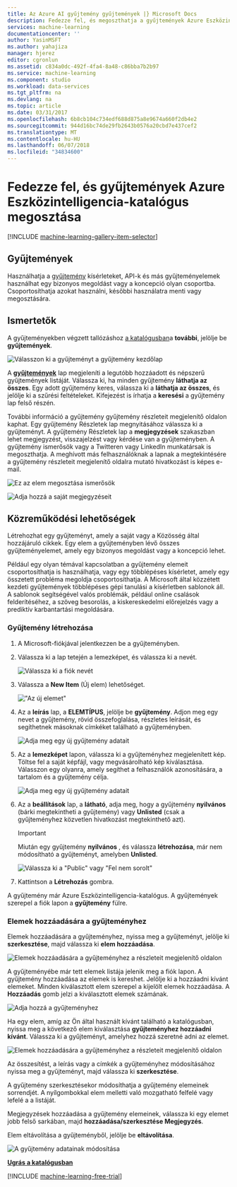 ```yaml
---
title: Az Azure AI gyűjtemény gyűjtemények |} Microsoft Docs
description: Fedezze fel, és megoszthatja a gyűjtemények Azure Eszközintelligencia-katalógus.
services: machine-learning
documentationcenter: ''
author: YasinMSFT
ms.author: yahajiza
manager: hjerez
editor: cgronlun
ms.assetid: c834a0dc-492f-4fa4-8a48-c86bba7b2b97
ms.service: machine-learning
ms.component: studio
ms.workload: data-services
ms.tgt_pltfrm: na
ms.devlang: na
ms.topic: article
ms.date: 03/31/2017
ms.openlocfilehash: 6b8cb104c734edf688d875a8e9674a660f2db4e2
ms.sourcegitcommit: 944d16bc74de29fb2643b0576a20cbd7e437cef2
ms.translationtype: MT
ms.contentlocale: hu-HU
ms.lasthandoff: 06/07/2018
ms.locfileid: "34834600"
---
```

# <a name="discover-and-share-collections-in-azure-ai-gallery"></a>Fedezze fel, és gyűjtemények Azure Eszközintelligencia-katalógus megosztása
[!INCLUDE [machine-learning-gallery-item-selector](../../../includes/machine-learning-gallery-item-selector.md)]

## <a name="collections"></a>Gyűjtemények
Használhatja a [gyűjtemény](https://gallery.cortanaintelligence.com/collections) kísérleteket, API-k és más gyűjteményelemek használhat egy bizonyos megoldást vagy a koncepció olyan csoportba. Csoportosíthatja azokat használni, későbbi használatra menti vagy megosztására.

## <a name="discover"></a>Ismertetők
A gyűjteményekben végzett tallózáshoz [a katalógusban](http://gallery.cortanaintelligence.com)a **további**, jelölje be **gyűjtemények**.

![Válasszon ki a gyűjteményt a gyűjtemény kezdőlap](./media/gallery-collections/select-collections-in-gallery.png)

A **[gyűjtemények](https://gallery.cortanaintelligence.com/collections)** lap megjeleníti a legutóbb hozzáadott és népszerű gyűjtemények listáját. Válassza ki, ha minden gyűjtemény **láthatja az összes**. Egy adott gyűjtemény keres, válassza ki a **láthatja az összes**, és jelölje ki a szűrési feltételeket. Kifejezést is írhatja a **keresési** a gyűjtemény lap felső részén.

További információ a gyűjtemény gyűjtemény részleteit megjelenítő oldalon kaphat. Egy gyűjtemény Részletek lap megnyitásához válassza ki a gyűjteményt. A gyűjtemény Részletek lap a **megjegyzések** szakaszban lehet megjegyzést, visszajelzést vagy kérdése van a gyűjteményben. A gyűjtemény ismerősök vagy a Twitteren vagy LinkedIn munkatársak is megoszthatja. A meghívott más felhasználóknak a lapnak a megtekintésére a gyűjtemény részleteit megjelenítő oldalra mutató hivatkozást is képes e-mail.

![Ez az elem megosztása ismerősök](./media/gallery-how-to-use-contribute-publish/share-links.png)

![Adja hozzá a saját megjegyzéseit](./media/gallery-how-to-use-contribute-publish/comments.png)

## <a name="contribute"></a>Közreműködési lehetőségek
Létrehozhat egy gyűjteményt, amely a saját vagy a Közösség által hozzájáruló cikkek. Egy elem a gyűjteményben lévő összes gyűjteményelemet, amely egy bizonyos megoldást vagy a koncepció lehet.

Például egy olyan témával kapcsolatban a gyűjtemény elemeit csoportosíthatja is használhatja, vagy egy többlépéses kísérletet, amely egy összetett probléma megoldja csoportosíthatja. A Microsoft által közzétett kezdeti gyűjtemények többlépéses gépi tanulási a kísérletben sablonok áll. A sablonok segítségével valós problémák, például online csalások felderítéséhez, a szöveg besorolás, a kiskereskedelmi előrejelzés vagy a prediktív karbantartási megoldására.

### <a name="create-a-collection"></a>Gyűjtemény létrehozása

1. A Microsoft-fiókjával jelentkezzen be a gyűjteményben.

2.  Válassza ki a lap tetején a lemezképet, és válassza ki a nevét.
  
    ![Válassza ki a fiók nevét](./media/gallery-collections/click-account-name.png)

3. Válassza a **New Item** (Új elem) lehetőséget.
   
    !["Az új elemet"](./media/gallery-collections/click-new-item.png)
4. Az a **leírás** lap, a **ELEMTÍPUS**, jelölje be **gyűjtemény**. Adjon meg egy nevet a gyűjtemény, rövid összefoglalása, részletes leírását, és segíthetnek másoknak címkéket található a gyűjteményben.
   
    ![Adja meg egy új gyűjtemény adatait](./media/gallery-collections/create-collection-page-1.png)
5. Az a **lemezképet** lapon, válassza ki a gyűjteményhez megjelenített kép. Töltse fel a saját képfájl, vagy megvásárolható kép kiválasztása. Válasszon egy olyanra, amely segíthet a felhasználók azonosítására, a tartalom és a gyűjtemény célja.
   
    ![Adja meg egy új gyűjtemény adatait](./media/gallery-collections/create-collection-page-2.png)
6. Az a **beállítások** lap, a **látható**, adja meg, hogy a gyűjtemény **nyilvános** (bárki megtekintheti a gyűjtemény) vagy **Unlisted** (csak a gyűjteményhez közvetlen hivatkozást megtekinthető azt).
   
   > [!IMPORTANT]
   > Miután egy gyűjtemény **nyilvános** , és válassza **létrehozása**, már nem módosítható a gyűjteményt, amelyben **Unlisted**.
   > 
   > 
   
    ![Válassza ki a "Public" vagy "Fel nem sorolt"](./media/gallery-collections/create-collection-page-3.png)
7. Kattintson a **Létrehozás** gombra.

A gyűjtemény már Azure Eszközintelligencia-katalógus. A gyűjtemények szerepel a fiók lapon a **gyűjtemény** fülre.

### <a name="add-items-to-a-collection"></a>Elemek hozzáadására a gyűjteményhez
Elemek hozzáadására a gyűjteményhez, nyissa meg a gyűjteményt, jelölje ki **szerkesztése**, majd válassza ki **elem hozzáadása**.

![Elemek hozzáadására a gyűjteményhez a részleteit megjelenítő oldalon](./media/gallery-collections/add-to-collection-from-details-page.png)

A gyűjteményébe már tett elemek listája jelenik meg a fiók lapon. A gyűjtemény hozzáadása az elemek is kereshet. Jelölje ki a hozzáadni kívánt elemeket. Minden kiválasztott elem szerepel a kijelölt elemek hozzáadása. A **Hozzáadás** gomb jelzi a kiválasztott elemek számának.

![Adja hozzá a gyűjteményhez](./media/gallery-collections/add-to-collection.png)

Ha egy elem, amíg az Ön által használt kívánt található a katalógusban, nyissa meg a következő elem kiválasztása **gyűjteményhez hozzáadni kívánt**. Válassza ki a gyűjteményt, amelyhez hozzá szeretné adni az elemet.

![Elemek hozzáadására a gyűjteményhez a részleteit megjelenítő oldalon](./media/gallery-collections/add-to-collection-from-item-details.png)

Az összesítést, a leírás vagy a címkék a gyűjteményhez módosításához nyissa meg a gyűjteményt, majd válassza ki **szerkesztése**. 

A gyűjtemény szerkesztésekor módosíthatja a gyűjtemény elemeinek sorrendjét. A nyílgombokkal elem melletti való mozgatható felfelé vagy lefelé a a listáját. 

Megjegyzések hozzáadása a gyűjtemény elemeinek, válassza ki egy elemet jobb felső sarkában, majd **hozzáadása/szerkesztése Megjegyzés**. 

Elem eltávolítása a gyűjteményből, jelölje be **eltávolítása**.

![A gyűjtemény adatainak módosítása](./media/gallery-collections/change-collection-details.png)

**[Ugrás a katalógusban](http://gallery.cortanaintelligence.com)**

[!INCLUDE [machine-learning-free-trial](../../../includes/machine-learning-free-trial.md)]
